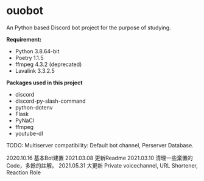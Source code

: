# ouobot
An Python based Discord bot project for the purpose of studying.

**Requirement:**
- Python 3.8.64-bit
- Poetry 1.1.5
- ffmpeg 4.3.2 (deprecated)
- Lavalink 3.3.2.5

**Packages used in this project**
- discord
- discord-py-slash-command
- python-dotenv
- Flask
- PyNaCl
- ffmpeg
- youtube-dl

TODO:
Multiserver compatibility: Default bot channel, Perserver Database.

2020.10.16 基本Bot建置
2021.03.08 更新Readme
2021.03.10 清理一些棄置的Code，多餘的註解。
2021.05.31 大更新 Private voicechannel, URL Shortener, Reaction Role
